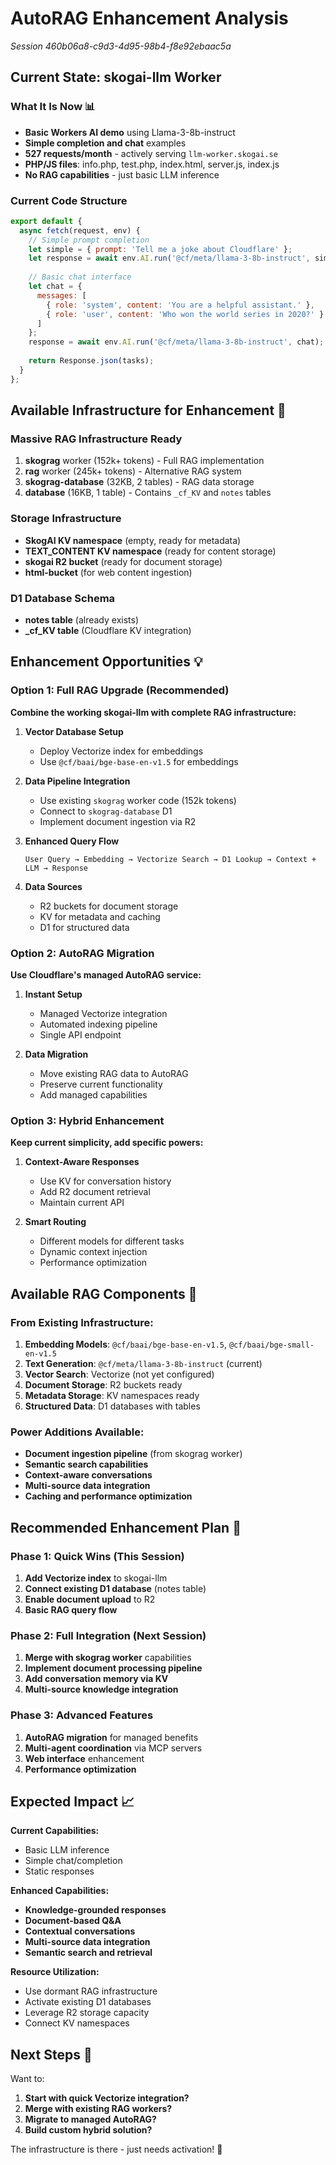 # AutoRAG Enhancement Analysis

*Session 460b06a8-c9d3-4d95-98b4-f8e92ebaac5a*

## Current State: skogai-llm Worker

### **What It Is Now** 📊
- **Basic Workers AI demo** using Llama-3-8b-instruct
- **Simple completion and chat** examples
- **527 requests/month** - actively serving `llm-worker.skogai.se`
- **PHP/JS files**: info.php, test.php, index.html, server.js, index.js
- **No RAG capabilities** - just basic LLM inference

### **Current Code Structure**
```javascript
export default {
  async fetch(request, env) {
    // Simple prompt completion
    let simple = { prompt: 'Tell me a joke about Cloudflare' };
    let response = await env.AI.run('@cf/meta/llama-3-8b-instruct', simple);
    
    // Basic chat interface  
    let chat = {
      messages: [
        { role: 'system', content: 'You are a helpful assistant.' },
        { role: 'user', content: 'Who won the world series in 2020?' }
      ]
    };
    response = await env.AI.run('@cf/meta/llama-3-8b-instruct', chat);
    
    return Response.json(tasks);
  }
};
```

## Available Infrastructure for Enhancement 🚀

### **Massive RAG Infrastructure Ready**
1. **skograg** worker (152k+ tokens) - Full RAG implementation
2. **rag** worker (245k+ tokens) - Alternative RAG system  
3. **skograg-database** (32KB, 2 tables) - RAG data storage
4. **database** (16KB, 1 table) - Contains `_cf_KV` and `notes` tables

### **Storage Infrastructure**
- **SkogAI KV namespace** (empty, ready for metadata)
- **TEXT_CONTENT KV namespace** (ready for content storage)
- **skogai R2 bucket** (ready for document storage)
- **html-bucket** (for web content ingestion)

### **D1 Database Schema**
- **notes table** (already exists)
- **_cf_KV table** (Cloudflare KV integration)

## Enhancement Opportunities 💡

### **Option 1: Full RAG Upgrade (Recommended)**
**Combine the working skogai-llm with complete RAG infrastructure:**

1. **Vector Database Setup**
   - Deploy Vectorize index for embeddings
   - Use `@cf/baai/bge-base-en-v1.5` for embeddings

2. **Data Pipeline Integration**
   - Use existing `skograg` worker code (152k tokens)
   - Connect to `skograg-database` D1
   - Implement document ingestion via R2

3. **Enhanced Query Flow**
   ```
   User Query → Embedding → Vectorize Search → D1 Lookup → Context + LLM → Response
   ```

4. **Data Sources**
   - R2 buckets for document storage
   - KV for metadata and caching
   - D1 for structured data

### **Option 2: AutoRAG Migration**
**Use Cloudflare's managed AutoRAG service:**

1. **Instant Setup**
   - Managed Vectorize integration
   - Automated indexing pipeline
   - Single API endpoint

2. **Data Migration**
   - Move existing RAG data to AutoRAG
   - Preserve current functionality
   - Add managed capabilities

### **Option 3: Hybrid Enhancement**
**Keep current simplicity, add specific powers:**

1. **Context-Aware Responses**
   - Use KV for conversation history
   - Add R2 document retrieval
   - Maintain current API

2. **Smart Routing**
   - Different models for different tasks
   - Dynamic context injection
   - Performance optimization

## Available RAG Components 🔧

### **From Existing Infrastructure:**
1. **Embedding Models**: `@cf/baai/bge-base-en-v1.5`, `@cf/baai/bge-small-en-v1.5`
2. **Text Generation**: `@cf/meta/llama-3-8b-instruct` (current)
3. **Vector Search**: Vectorize (not yet configured)
4. **Document Storage**: R2 buckets ready
5. **Metadata Storage**: KV namespaces ready
6. **Structured Data**: D1 databases with tables

### **Power Additions Available:**
- **Document ingestion pipeline** (from skograg worker)
- **Semantic search capabilities**
- **Context-aware conversations**
- **Multi-source data integration**
- **Caching and performance optimization**

## Recommended Enhancement Plan 🎯

### **Phase 1: Quick Wins (This Session)**
1. **Add Vectorize index** to skogai-llm
2. **Connect existing D1 database** (notes table)
3. **Enable document upload** to R2
4. **Basic RAG query flow**

### **Phase 2: Full Integration (Next Session)**
1. **Merge with skograg worker** capabilities
2. **Implement document processing pipeline**
3. **Add conversation memory via KV**
4. **Multi-source knowledge integration**

### **Phase 3: Advanced Features**
1. **AutoRAG migration** for managed benefits
2. **Multi-agent coordination** via MCP servers
3. **Web interface** enhancement
4. **Performance optimization**

## Expected Impact 📈

**Current Capabilities:**
- Basic LLM inference
- Simple chat/completion
- Static responses

**Enhanced Capabilities:**
- **Knowledge-grounded responses**
- **Document-based Q&A**
- **Contextual conversations**
- **Multi-source data integration**
- **Semantic search and retrieval**

**Resource Utilization:**
- Use dormant RAG infrastructure
- Activate existing D1 databases
- Leverage R2 storage capacity
- Connect KV namespaces

## Next Steps 🚀

Want to:
1. **Start with quick Vectorize integration?**
2. **Merge with existing RAG workers?**
3. **Migrate to managed AutoRAG?**
4. **Build custom hybrid solution?**

The infrastructure is there - just needs activation! 💪